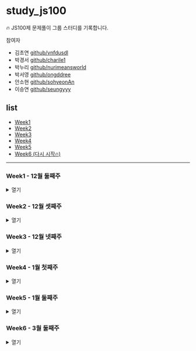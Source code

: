 # study_js100

🔥 JS100제 문제풀이 그룹 스터디를 기록합니다.

참여자

- 김초연 [github/vnfdusdl](https://github.com/vnfdusdl)
- 박경서 [github/charile1](https://github.com/charile1)
- 박누리 [github/nurimeansworld](https://github.com/nurimeansworld)
- 박서영 [github/ongddree](https://github.com/ongddree)
- 안소현 [github/sohyeonAn](https://github.com/sohyeonAn)
- 이승연 [github/seungyyy](https://github.com/seungyyy)

## list

- [Week1](#Week1)
- [Week2](#week2)
- [Week3](#week3)
- [Week4](#week4)
- [Week5](#week5)
- [Week6 (다시 시작🔥)](#week6)

---

### <span id="Week1">Week1 - 12월 둘째주</span>

<details>
<summary>열기</summary>

- [문제1](https://github.com/nurimeansworld/study_js100/blob/main/Week1/Q1.js)
- [문제2](https://github.com/nurimeansworld/study_js100/blob/main/Week1/Q2.js)
- [문제3](https://github.com/nurimeansworld/study_js100/blob/main/Week1/Q3.js)
- [문제4](https://github.com/nurimeansworld/study_js100/blob/main/Week1/Q4.js)
- [문제5](https://github.com/nurimeansworld/study_js100/blob/main/Week1/Q5.js)
- [문제6](https://github.com/nurimeansworld/study_js100/blob/main/Week1/Q6.js)
- [문제7](https://github.com/nurimeansworld/study_js100/blob/main/Week1/Q7.js)
- [문제8](https://github.com/nurimeansworld/study_js100/blob/main/Week1/Q8.js)
- [문제9](https://github.com/nurimeansworld/study_js100/blob/main/Week1/Q9.js)
- [문제10](https://github.com/nurimeansworld/study_js100/blob/main/Week1/Q10.js)

</details>

### <span id="Week2">Week2 - 12월 셋째주</span>

<details>
<summary>열기</summary>

- [문제11](https://github.com/nurimeansworld/study_js100/blob/main/Week2/Q11.js)
- [문제12](https://github.com/nurimeansworld/study_js100/blob/main/Week2/Q12.js)
- [문제13](https://github.com/nurimeansworld/study_js100/blob/main/Week2/Q13.js)
- [문제14](https://github.com/nurimeansworld/study_js100/blob/main/Week2/Q14.js)
- [문제15](https://github.com/nurimeansworld/study_js100/blob/main/Week2/Q15.js)
- [문제16](https://github.com/nurimeansworld/study_js100/blob/main/Week2/Q16.js)
- [문제17](https://github.com/nurimeansworld/study_js100/blob/main/Week2/Q17.js)
- [문제18](https://github.com/nurimeansworld/study_js100/blob/main/Week2/Q18.js)
- [문제19](https://github.com/nurimeansworld/study_js100/blob/main/Week2/Q19.js)
- [문제20](https://github.com/nurimeansworld/study_js100/blob/main/Week2/Q20.js)

</details>

### <span id="Week3">Week3 - 12월 넷째주</span>

<details>
<summary>열기</summary>

- [문제21](https://github.com/nurimeansworld/study_js100/blob/main/Week3/Q21.js)
- [문제22](https://github.com/nurimeansworld/study_js100/blob/main/Week3/Q22.js)
- [문제23](https://github.com/nurimeansworld/study_js100/blob/main/Week3/Q23.js)
- [문제24](https://github.com/nurimeansworld/study_js100/blob/main/Week3/Q24.js)
- [문제25](https://github.com/nurimeansworld/study_js100/blob/main/Week3/Q25.js)
- [문제26](https://github.com/nurimeansworld/study_js100/blob/main/Week3/Q26.js)
- [문제27](https://github.com/nurimeansworld/study_js100/blob/main/Week3/Q27.js)
- [문제28](https://github.com/nurimeansworld/study_js100/blob/main/Week3/Q28.js)
- [문제29](https://github.com/nurimeansworld/study_js100/blob/main/Week3/Q29.js)
- [문제30](https://github.com/nurimeansworld/study_js100/blob/main/Week3/Q30.js)

</details>

### <span id="Week4">Week4 - 1월 첫째주</span>

<details>
<summary>열기</summary>

- [문제31](https://github.com/nurimeansworld/study_js100/blob/main/Week4/Q31.js)
- [문제32](https://github.com/nurimeansworld/study_js100/blob/main/Week4/Q32.js)
- [문제33](https://github.com/nurimeansworld/study_js100/blob/main/Week4/Q33.js)
- [문제34](https://github.com/nurimeansworld/study_js100/blob/main/Week4/Q34.js)
- [문제35](https://github.com/nurimeansworld/study_js100/blob/main/Week4/Q35.js)
- [문제36](https://github.com/nurimeansworld/study_js100/blob/main/Week4/Q36.js)
- [문제37](https://github.com/nurimeansworld/study_js100/blob/main/Week4/Q37.js)
- [문제38](https://github.com/nurimeansworld/study_js100/blob/main/Week4/Q38.js)
- [문제39](https://github.com/nurimeansworld/study_js100/blob/main/Week4/Q39.js)
- [문제40](https://github.com/nurimeansworld/study_js100/blob/main/Week4/Q40.js)

</details>

### <span id="Week5">Week5 - 1월 둘째주</span>

<details>
<summary>열기</summary>

- [문제41](https://github.com/nurimeansworld/study_js100/blob/main/Week5/Q41.js)
- [문제42](https://github.com/nurimeansworld/study_js100/blob/main/Week5/Q42.js)
- [문제43](https://github.com/nurimeansworld/study_js100/blob/main/Week5/Q43.js)
- [문제44](https://github.com/nurimeansworld/study_js100/blob/main/Week5/Q44.js)
- [문제45](https://github.com/nurimeansworld/study_js100/blob/main/Week5/Q45.js)
- [문제46](https://github.com/nurimeansworld/study_js100/blob/main/Week5/Q46.js)
- [문제47](https://github.com/nurimeansworld/study_js100/blob/main/Week5/Q47.js)
- [문제48](https://github.com/nurimeansworld/study_js100/blob/main/Week5/Q48.js)
- [문제49](https://github.com/nurimeansworld/study_js100/blob/main/Week5/Q49.js)
- [문제50](https://github.com/nurimeansworld/study_js100/blob/main/Week5/Q50.js)

</details>

### <span id="Week6">Week6 - 3월 둘째주</span>

<details>
<summary>열기</summary>

- [문제51](https://github.com/nurimeansworld/study_js100/blob/main/Week6/Q51.js)
- [문제52](https://github.com/nurimeansworld/study_js100/blob/main/Week6/Q52.js)
- [문제53](https://github.com/nurimeansworld/study_js100/blob/main/Week6/Q53.js)
- [문제54](https://github.com/nurimeansworld/study_js100/blob/main/Week6/Q54.js)
- [문제55](https://github.com/nurimeansworld/study_js100/blob/main/Week6/Q55.js)
- [문제56](https://github.com/nurimeansworld/study_js100/blob/main/Week6/Q56.js)
- [문제57](https://github.com/nurimeansworld/study_js100/blob/main/Week6/Q57.js)
- [문제58](https://github.com/nurimeansworld/study_js100/blob/main/Week6/Q58.js)
- [문제59](https://github.com/nurimeansworld/study_js100/blob/main/Week6/Q59.js)
- [문제60](https://github.com/nurimeansworld/study_js100/blob/main/Week6/Q60.js)

</details>
